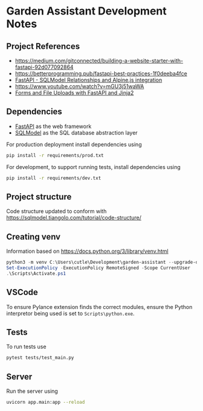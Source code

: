 # Garden Assistant Development Notes

## Project References

* <https://medium.com/gitconnected/building-a-website-starter-with-fastapi-92d077092864>
* <https://betterprogramming.pub/fastapi-best-practices-1f0deeba4fce>
* [FastAPI - SQLModel Relationships and Alpine.js integration](https://www.youtube.com/watch?v=qlXJu2U1jc4)
* <https://www.youtube.com/watch?v=mGU3j51waWA>
* [Forms and File Uploads with FastAPI and Jinja2](https://www.youtube.com/watch?v=L4WBFRQB7Lk)

## Dependencies

* [FastAPI](https://fastapi.tiangolo.com/) as the web framework
* [SQLModel](https://sqlmodel.tiangolo.com/) as the SQL database abstraction layer

For production deployment install dependencies using

```sh
pip install -r requirements/prod.txt
```

For development, to support running tests, install dependencies using

```sh
pip install -r requirements/dev.txt
```

## Project structure

Code structure updated to conform with <https://sqlmodel.tiangolo.com/tutorial/code-structure/>

## Creating venv

Information based on <https://docs.python.org/3/library/venv.html>

```powershell
python3 -m venv C:\Users\cutle\Development\garden-assistant --upgrade-deps
Set-ExecutionPolicy -ExecutionPolicy RemoteSigned -Scope CurrentUser
.\Scripts\Activate.ps1
```

## VSCode

To ensure Pylance extension finds the correct modules, ensure the Python interpretor being used is set to `Scripts\python.exe`.


## Tests

To run tests use

```sh
pytest tests/test_main.py
```

## Server

Run the server using

```sh
uvicorn app.main:app --reload
```
